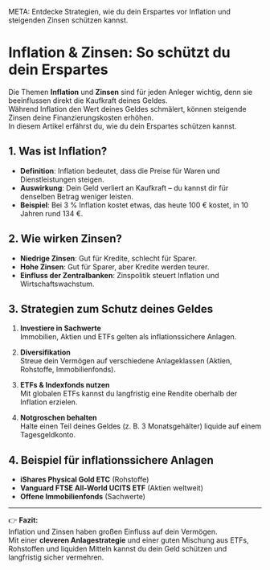 META: Entdecke Strategien, wie du dein Erspartes vor Inflation und steigenden Zinsen schützen kannst.

# Inflation & Zinsen: So schützt du dein Erspartes

Die Themen **Inflation** und **Zinsen** sind für jeden Anleger wichtig, denn sie beeinflussen direkt die Kaufkraft deines Geldes.  
Während Inflation den Wert deines Geldes schmälert, können steigende Zinsen deine Finanzierungskosten erhöhen.  
In diesem Artikel erfährst du, wie du dein Erspartes schützen kannst.

## 1. Was ist Inflation?

- **Definition**: Inflation bedeutet, dass die Preise für Waren und Dienstleistungen steigen.  
- **Auswirkung**: Dein Geld verliert an Kaufkraft – du kannst dir für denselben Betrag weniger leisten.  
- **Beispiel**: Bei 3 % Inflation kostet etwas, das heute 100 € kostet, in 10 Jahren rund 134 €.

## 2. Wie wirken Zinsen?

- **Niedrige Zinsen**: Gut für Kredite, schlecht für Sparer.  
- **Hohe Zinsen**: Gut für Sparer, aber Kredite werden teurer.  
- **Einfluss der Zentralbanken**: Zinspolitik steuert Inflation und Wirtschaftswachstum.

## 3. Strategien zum Schutz deines Geldes

1. **Investiere in Sachwerte**  
   Immobilien, Aktien und ETFs gelten als inflationssichere Anlagen.  

2. **Diversifikation**  
   Streue dein Vermögen auf verschiedene Anlageklassen (Aktien, Rohstoffe, Immobilienfonds).  

3. **ETFs & Indexfonds nutzen**  
   Mit globalen ETFs kannst du langfristig eine Rendite oberhalb der Inflation erzielen.  

4. **Notgroschen behalten**  
   Halte einen Teil deines Geldes (z. B. 3 Monatsgehälter) liquide auf einem Tagesgeldkonto.  

## 4. Beispiel für inflationssichere Anlagen

- **iShares Physical Gold ETC** (Rohstoffe)  
- **Vanguard FTSE All-World UCITS ETF** (Aktien weltweit)  
- **Offene Immobilienfonds** (Sachwerte)  

---

👉 **Fazit:**  
Inflation und Zinsen haben großen Einfluss auf dein Vermögen.  
Mit einer **cleveren Anlagestrategie** und einer guten Mischung aus ETFs, Rohstoffen und liquiden Mitteln kannst du dein Geld schützen und langfristig sicher vermehren.
